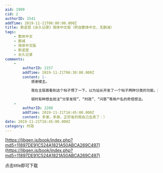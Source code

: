```yaml
---
aid: 1909
cid: 2
authorID: 1541
addTime: 2019-11-21T06:00:00.000Z
title: 斯诺登《永久记录》简体中文版（转自繁体中文，无删减）
tags:
    - 繁体中文
    - 删减
    - 简体中文版
    - 斯诺登
    - 永久记录
comments:
    -
        authorID: 2157
        addTime: 2019-11-21T06:30:00.000Z
        content: |-
            感谢楼主。

            我在主版面看到这个帖子愣了一下，以为站长开发了一个帖子两种分类的功能，还在奇怪，斯诺登为什么会分类到音乐。

            顿时有种想去抢注“分享发现”、“时政”、“问答”等用户名的奇怪想法。
    -
        authorID: 2280
        addTime: 2019-11-21T16:45:00.000Z
        content: 多谢，多谢，正好省的我自己去卖了：）
date: 2019-11-21T16:45:00.000Z
category: 时政
---
```


[https://libgen.is/book/index.php?md5=11897DE91C524A1821A50ABCA269C497](https://libgen.is/book/index.php?md5=11897DE91C524A1821A50ABCA269C497)

点击title即可下载

